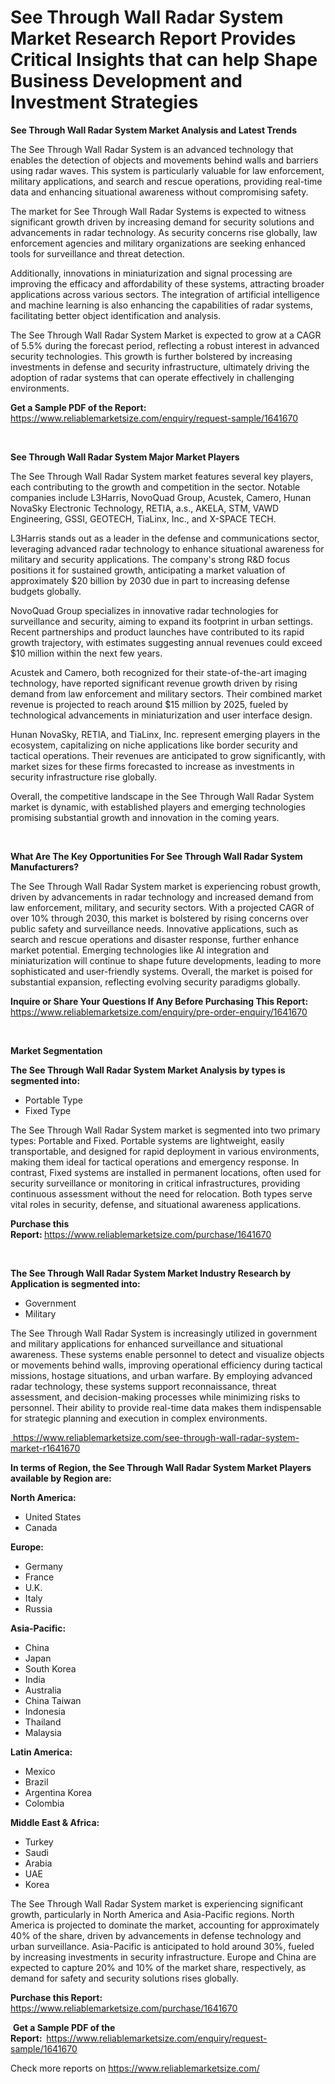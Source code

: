 <p><h1>See Through Wall Radar System Market Research Report Provides Critical Insights that can help Shape Business Development and Investment Strategies</h1></p><p><strong>See Through Wall Radar System Market Analysis and Latest Trends</strong></p>
<p><p>The See Through Wall Radar System is an advanced technology that enables the detection of objects and movements behind walls and barriers using radar waves. This system is particularly valuable for law enforcement, military applications, and search and rescue operations, providing real-time data and enhancing situational awareness without compromising safety.</p><p>The market for See Through Wall Radar Systems is expected to witness significant growth driven by increasing demand for security solutions and advancements in radar technology. As security concerns rise globally, law enforcement agencies and military organizations are seeking enhanced tools for surveillance and threat detection. </p><p>Additionally, innovations in miniaturization and signal processing are improving the efficacy and affordability of these systems, attracting broader applications across various sectors. The integration of artificial intelligence and machine learning is also enhancing the capabilities of radar systems, facilitating better object identification and analysis.</p><p>The See Through Wall Radar System Market is expected to grow at a CAGR of 5.5% during the forecast period, reflecting a robust interest in advanced security technologies. This growth is further bolstered by increasing investments in defense and security infrastructure, ultimately driving the adoption of radar systems that can operate effectively in challenging environments.</p></p>
<p><strong>Get a Sample PDF of the Report:&nbsp;</strong> <a href="https://www.reliablemarketsize.com/enquiry/request-sample/1641670?utm_campaign=3166&utm_medium=2&utm_source=Github&utm_content=ia&utm_term=06042025&utm_id=see-through-wall-radar-system">https://www.reliablemarketsize.com/enquiry/request-sample/1641670</a></p>
<p>&nbsp;</p>
<p><strong>See Through Wall Radar System Major Market Players</strong></p>
<p><p>The See Through Wall Radar System market features several key players, each contributing to the growth and competition in the sector. Notable companies include L3Harris, NovoQuad Group, Acustek, Camero, Hunan NovaSky Electronic Technology, RETIA, a.s., AKELA, STM, VAWD Engineering, GSSI, GEOTECH, TiaLinx, Inc., and X-SPACE TECH.</p><p>L3Harris stands out as a leader in the defense and communications sector, leveraging advanced radar technology to enhance situational awareness for military and security applications. The company's strong R&D focus positions it for sustained growth, anticipating a market valuation of approximately $20 billion by 2030 due in part to increasing defense budgets globally.</p><p>NovoQuad Group specializes in innovative radar technologies for surveillance and security, aiming to expand its footprint in urban settings. Recent partnerships and product launches have contributed to its rapid growth trajectory, with estimates suggesting annual revenues could exceed $10 million within the next few years.</p><p>Acustek and Camero, both recognized for their state-of-the-art imaging technology, have reported significant revenue growth driven by rising demand from law enforcement and military sectors. Their combined market revenue is projected to reach around $15 million by 2025, fueled by technological advancements in miniaturization and user interface design.</p><p>Hunan NovaSky, RETIA, and TiaLinx, Inc. represent emerging players in the ecosystem, capitalizing on niche applications like border security and tactical operations. Their revenues are anticipated to grow significantly, with market sizes for these firms forecasted to increase as investments in security infrastructure rise globally.</p><p>Overall, the competitive landscape in the See Through Wall Radar System market is dynamic, with established players and emerging technologies promising substantial growth and innovation in the coming years.</p></p>
<p>&nbsp;</p>
<p><strong>What Are The Key Opportunities For See Through Wall Radar System Manufacturers?</strong></p>
<p><p>The See Through Wall Radar System market is experiencing robust growth, driven by advancements in radar technology and increased demand from law enforcement, military, and security sectors. With a projected CAGR of over 10% through 2030, this market is bolstered by rising concerns over public safety and surveillance needs. Innovative applications, such as search and rescue operations and disaster response, further enhance market potential. Emerging technologies like AI integration and miniaturization will continue to shape future developments, leading to more sophisticated and user-friendly systems. Overall, the market is poised for substantial expansion, reflecting evolving security paradigms globally.</p></p>
<p><strong>Inquire or Share Your Questions If Any Before Purchasing This Report:</strong> <a href="https://www.reliablemarketsize.com/enquiry/pre-order-enquiry/1641670?utm_campaign=3166&utm_medium=2&utm_source=Github&utm_content=ia&utm_term=06042025&utm_id=see-through-wall-radar-system">https://www.reliablemarketsize.com/enquiry/pre-order-enquiry/1641670</a></p>
<p>&nbsp;</p>
<p><strong>Market Segmentation</strong></p>
<p><strong>The See Through Wall Radar System Market Analysis by types is segmented into:</strong></p>
<p><ul><li>Portable Type</li><li>Fixed Type</li></ul></p>
<p><p>The See Through Wall Radar System market is segmented into two primary types: Portable and Fixed. Portable systems are lightweight, easily transportable, and designed for rapid deployment in various environments, making them ideal for tactical operations and emergency response. In contrast, Fixed systems are installed in permanent locations, often used for security surveillance or monitoring in critical infrastructures, providing continuous assessment without the need for relocation. Both types serve vital roles in security, defense, and situational awareness applications.</p></p>
<p><strong>Purchase this Report:&nbsp;</strong><a href="https://www.reliablemarketsize.com/purchase/1641670?utm_campaign=3166&utm_medium=2&utm_source=Github&utm_content=ia&utm_term=06042025&utm_id=see-through-wall-radar-system">https://www.reliablemarketsize.com/purchase/1641670</a></p>
<p>&nbsp;</p>
<p><strong>The See Through Wall Radar System Market Industry Research by Application is segmented into:</strong></p>
<p><ul><li>Government</li><li>Military</li></ul></p>
<p><p>The See Through Wall Radar System is increasingly utilized in government and military applications for enhanced surveillance and situational awareness. These systems enable personnel to detect and visualize objects or movements behind walls, improving operational efficiency during tactical missions, hostage situations, and urban warfare. By employing advanced radar technology, these systems support reconnaissance, threat assessment, and decision-making processes while minimizing risks to personnel. Their ability to provide real-time data makes them indispensable for strategic planning and execution in complex environments.</p></p>
<p><a href="https://www.reliablemarketsize.com/see-through-wall-radar-system-market-r1641670?utm_campaign=3166&utm_medium=2&utm_source=Github&utm_content=ia&utm_term=06042025&utm_id=see-through-wall-radar-system">&nbsp;https://www.reliablemarketsize.com/see-through-wall-radar-system-market-r1641670</a></p>
<p><strong>In terms of Region, the See Through Wall Radar System Market Players available by Region are:</strong></p>
<p>
    <p> <strong> North America: </strong>
        <ul>
            <li>United States</li>
            <li>Canada</li>
        </ul>
        </p> 
    <p> <strong> Europe: </strong>
        <ul>
            <li>Germany</li>
            <li>France</li>
            <li>U.K.</li>
            <li>Italy</li>
            <li>Russia</li>
        </ul>
        </p> 
    <p> <strong> Asia-Pacific: </strong>
        <ul>
            <li>China</li>
            <li>Japan</li>
            <li>South Korea</li>
            <li>India</li>
            <li>Australia</li>
            <li>China Taiwan</li>
            <li>Indonesia</li>
            <li>Thailand</li>
            <li>Malaysia</li>
        </ul>
        </p> 
    <p> <strong> Latin America: </strong>
        <ul>
            <li>Mexico</li>
            <li>Brazil</li>
            <li>Argentina Korea</li>
            <li>Colombia</li>
        </ul>
        </p> 
    <p> <strong> Middle East & Africa: </strong>
        <ul>
            <li>Turkey</li>
            <li>Saudi</li>
            <li>Arabia</li>
            <li>UAE</li>
            <li>Korea</li>
        </ul>
    </p>
    </p>
<p><p>The See Through Wall Radar System market is experiencing significant growth, particularly in North America and Asia-Pacific regions. North America is projected to dominate the market, accounting for approximately 40% of the share, driven by advancements in defense technology and urban surveillance. Asia-Pacific is anticipated to hold around 30%, fueled by increasing investments in security infrastructure. Europe and China are expected to capture 20% and 10% of the market share, respectively, as demand for safety and security solutions rises globally.</p></p>
<p><strong>Purchase this Report: </strong><a href="https://www.reliablemarketsize.com/purchase/1641670?utm_campaign=3166&utm_medium=2&utm_source=Github&utm_content=ia&utm_term=06042025&utm_id=see-through-wall-radar-system">https://www.reliablemarketsize.com/purchase/1641670</a></p>
<p>&nbsp;<strong>Get a Sample PDF of the Report:&nbsp;&nbsp;</strong><a href="https://www.reliablemarketsize.com/enquiry/request-sample/1641670?utm_campaign=3166&utm_medium=2&utm_source=Github&utm_content=ia&utm_term=06042025&utm_id=see-through-wall-radar-system">https://www.reliablemarketsize.com/enquiry/request-sample/1641670</a></p>
<p><strong></strong></p>
<p>Check more reports on <a href="https://www.reliablemarketsize.com/?utm_campaign=3166&utm_medium=2&utm_source=Github&utm_content=ia&utm_term=06042025&utm_id=see-through-wall-radar-system">https://www.reliablemarketsize.com/</a></p>